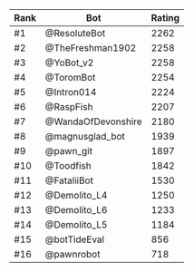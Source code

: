Rank|Bot|Rating
---|---|---
#1|@ResoluteBot|2262
#2|@TheFreshman1902|2258
#3|@YoBot_v2|2258
#4|@ToromBot|2254
#5|@Intron014|2224
#6|@RaspFish|2207
#7|@WandaOfDevonshire|2180
#8|@magnusglad_bot|1939
#9|@pawn_git|1897
#10|@Toodfish|1842
#11|@FataliiBot|1530
#12|@Demolito_L4|1250
#13|@Demolito_L6|1233
#14|@Demolito_L5|1184
#15|@botTideEval|856
#16|@pawnrobot|718
